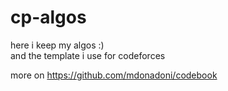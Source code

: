 # cp-algos

here i keep my algos :) <br>
and the template i use for codeforces

more on https://github.com/mdonadoni/codebook
